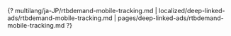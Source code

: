 {? multilang/ja-JP/rtbdemand-mobile-tracking.md | localized/deep-linked-ads/rtbdemand-mobile-tracking.md | pages/deep-linked-ads/rtbdemand-mobile-tracking.md ?}
